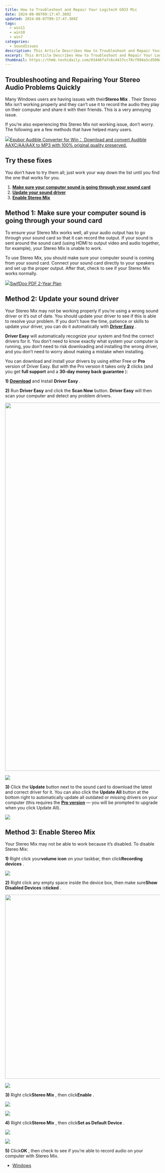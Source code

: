 ```yaml
---
title: How to Troubleshoot and Repair Your Logitech G933 Mic
date: 2024-08-06T09:17:47.389Z
updated: 2024-08-07T09:17:47.389Z
tags:
  - win11
  - win10
  - win7
categories:
  - SoundIssues
description: This Article Describes How to Troubleshoot and Repair Your Logitech G933 Mic
excerpt: This Article Describes How to Troubleshoot and Repair Your Logitech G933 Mic
thumbnail: https://thmb.techidaily.com/03446fa7c6c4437cc78cf994a5cd500e9e19b7398656e9b5a14acb95e0d9c21d.jpg
---
```


## Troubleshooting and Repairing Your Stereo Audio Problems Quickly

Many Windows users are having issues with their**Stereo Mix** . Their Stereo Mix isn’t working properly and they can’t use it to record the audio they play on their computer and share it with their friends. This is a very annoying issue.

 If you’re also experiencing this Stereo Mix not working issue, don’t worry. The following are a few methods that have helped many users.

<!-- affiliate ads begin -->
<a href="https://secure.2checkout.com/order/checkout.php?PRODS=4708689&QTY=1&AFFILIATE=108875&CART=1"><img src="https://www.epubor.com/images/uppic/audible-converter-interface.png" border="0">Epubor Audible Converter for Win： Download and convert Audible AAXC/AA/AAX to MP3 with 100% original quality preserved.</a>
<!-- affiliate ads end -->
## Try these fixes

 You don’t have to try them all; just work your way down the list until you find the one that works for you.

1. [**Make sure your computer sound is going through your sound card**](https://tools.techidaily.com/drivereasy/download/)
2. [**Update your sound driver**](https://tools.techidaily.com/drivereasy/download/)
3. [**Enable Stereo Mix**](https://tools.techidaily.com/drivereasy/download/)

##  Method 1: Make sure your computer sound is going through your sound card

 To ensure your Stereo Mix works well, all your audio output has to go through your sound card so that it can record the output. If your sound is sent around the sound card (using HDMI to output video and audio together, for example), your Stereo Mix is unable to work.

 To use Stereo Mix, you should make sure your computer sound is coming from your sound card. Connect your sound card directly to your speakers and set up the proper output. After that, check to see if your Stereo Mix works normally.

<!-- affiliate ads begin -->
<a href="https://purchase.swifdoo.com/order/checkout.php?PRODS=40002580&QTY=1&AFFILIATE=108875&CART=1"><img src="https://secure.avangate.com/images/merchant/8b932759a5a04ddb34bf79e3f9072e4b/products/3_Product%20box%20white-1024x1024.png" border="0">SwifDoo PDF 2-Year Plan</a>
<!-- affiliate ads end -->
##  Method 2: Update your sound driver

 Your Stereo Mix may not be working properly if you’re using a wrong sound driver or it’s out of date. You should update your driver to see if this is able to resolve your problem. If you don’t have the time, patience or skills to update your driver, you can do it automatically with [**Driver Easy**](https://tools.techidaily.com/drivereasy/download/) .

**Driver Easy**  will automatically recognize your system and find the correct drivers for it. You don’t need to know exactly what system your computer is running, you don’t need to risk downloading and installing the wrong driver, and you don’t need to worry about making a mistake when installing.

 You can download and install your drivers by using either Free or **Pro**  version of Driver Easy. But with the Pro version it takes only **2**  clicks (and you get **full support** and a **30-day money back guarantee** ):

**1)** [**Download**](https://tools.techidaily.com/drivereasy/download/) and Install **Driver Easy** .

**2)** Run **Driver Easy** and click the **Scan Now** button. **Driver Easy**  will then scan your computer and detect any problem drivers.

<!-- affiliate ads begin -->
<a href="https://ukaidot.sjv.io/c/5597632/1793237/19578" target="_top" id="1793237"><img src="//a.impactradius-go.com/display-ad/19578-1793237" border="0" alt="" width="1200" height="1200"/></a><img height="0" width="0" src="https://imp.pxf.io/i/5597632/1793237/19578" style="position:absolute;visibility:hidden;" border="0" />
<!-- affiliate ads end -->
![](https://images.drivereasy.com/wp-content/uploads/2018/03/img_5abddea556a6b.png)

**3)**  Click the **Update**  button next to the sound card to download the latest and correct driver for it. You can also click the **Update All**  button at the bottom right to automatically update all outdated or missing drivers on your computer (this requires the **[Pro version](https://tools.techidaily.com/drivereasy/download/)**  — you will be prompted to upgrade when you click Update All).

![](https://images.drivereasy.com/wp-content/uploads/2018/03/img_5abddeecd0d61.jpg)

##  Method 3: Enable Stereo Mix

 Your Stereo Mix may not be able to work because it’s disabled. To disable Stereo Mix:

**1)** Right click your**volume icon** on your taskbar, then click**Recording devices** .

![](https://images.drivereasy.com/wp-content/uploads/2018/03/img_5abde029539aa.png)

**2)** Right click any empty space inside the device box, then make sure**Show Disabled Devices** is**ticked** .

<!-- affiliate ads begin -->
<a href="https://appsumo.8odi.net/c/5597632/2082532/7443" target="_top" id="2082532"><img src="//a.impactradius-go.com/display-ad/7443-2082532" border="0" alt="" width="1200" height="600"/></a><img height="0" width="0" src="https://appsumo.8odi.net/i/5597632/2082532/7443" style="position:absolute;visibility:hidden;" border="0" />
<!-- affiliate ads end -->
![](https://images.drivereasy.com/wp-content/uploads/2018/03/img_5abde288b285c.png)

**3)** Right click**Stereo Mix** , then click**Enable** .

<!-- affiliate ads begin -->
<a href="https://store.bitdefender.com/affiliate.php?ACCOUNT=BITLATIN&AFFILIATE=108875&PATH=http%3A%2F%2Fwww.bitdefender.com%2Fbusiness%3FAFFILIATE%3D108875%26RESOURCE%3D30%2525%2BOff%2Ball%2BGravityZone%2BProducts"><img src="https://www.bitdefender.com/content/dam/bitdefender/business/campaign/1200X628.png" border="0"></a>
<!-- affiliate ads end -->
![](https://images.drivereasy.com/wp-content/uploads/2018/03/img_5abde32cf0472.png)

**4)** Right click**Stereo Mix** , then click**Set as Default Device** .

<!-- affiliate ads begin -->
<a href="https://secure.2checkout.com/order/checkout.php?PRODS=4615471&QTY=1&AFFILIATE=108875&CART=1"><img src="https://images.wondershare.com/affiliate-image/affiliate_banners_en/max_782x90.png" border="0"></a>
<!-- affiliate ads end -->
![](https://images.drivereasy.com/wp-content/uploads/2018/03/img_5abde42a1495a.png)

**5)** Click**OK** , then check to see if you’re able to record audio on your computer with Stereo Mix.

* [Windows](https://tools.techidaily.com/drivereasy/download/)

<ins class="adsbygoogle"
     style="display:block"
     data-ad-format="autorelaxed"
     data-ad-client="ca-pub-7571918770474297"
     data-ad-slot="1223367746"></ins>



<ins class="adsbygoogle"
     style="display:block"
     data-ad-client="ca-pub-7571918770474297"
     data-ad-slot="8358498916"
     data-ad-format="auto"
     data-full-width-responsive="true"></ins>
